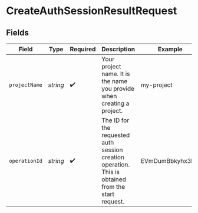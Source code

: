 # CreateAuthSessionResultRequest


## Fields

| Field                                                                                              | Type                                                                                               | Required                                                                                           | Description                                                                                        | Example                                                                                            |
| -------------------------------------------------------------------------------------------------- | -------------------------------------------------------------------------------------------------- | -------------------------------------------------------------------------------------------------- | -------------------------------------------------------------------------------------------------- | -------------------------------------------------------------------------------------------------- |
| `projectName`                                                                                      | *string*                                                                                           | :heavy_check_mark:                                                                                 | Your project name. It is the name you provide when creating a project.                             | my-project                                                                                         |
| `operationId`                                                                                      | *string*                                                                                           | :heavy_check_mark:                                                                                 | The ID for the requested auth session creation operation. This is obtained from the start request. | EVmDumBbkyhx3DU                                                                                    |
